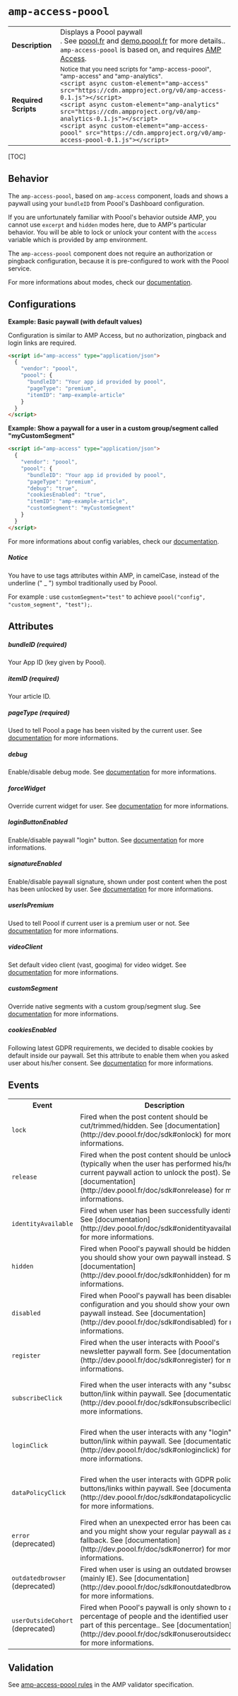 <!---
Copyright 2017 The AMP HTML Authors.

Licensed under the Apache License, Version 2.0 (the "License");
you may not use this file except in compliance with the License.
You may obtain a copy of the License at

      http://www.apache.org/licenses/LICENSE-2.0

Unless required by applicable law or agreed to in writing, software
distributed under the License is distributed on an "AS-IS" BASIS,
WITHOUT WARRANTIES OR CONDITIONS OF ANY KIND, either express or implied.
See the License for the specific language governing permissions and
limitations under the License.
-->

# <a name=”amp-access-poool></a> `amp-access-poool`
<table>
  <tr>
    <td class="col-fourty"><strong>Description</strong></td>
    <td>Displays a Poool paywall<br />.
    See <a href="http://poool.fr">poool.fr</a> and <a href="http://demo.poool.fr">demo.poool.fr</a> for more details.. <code>amp-access-poool</code> is based on, and requires <a href="https://www.ampproject.org/docs/reference/components/amp-access">AMP Access</a>.</td>
  </tr>
  <tr>
    <td class="col-fourty"><strong>Required Scripts</strong></td>
    <td>
        <small>Notice that you need scripts for "amp-access-poool", "amp-access" and "amp-analytics".</small>
      <div>
        <code>&lt;script async custom-element="amp-access" src="https://cdn.ampproject.org/v0/amp-access-0.1.js">&lt;/script></code>
      </div>
      <div>
        <code>&lt;script async custom-element="amp-analytics" src="https://cdn.ampproject.org/v0/amp-analytics-0.1.js">&lt;/script></code>
      </div>
      <div>
        <code>&lt;script async custom-element="amp-access-poool" src="https://cdn.ampproject.org/v0/amp-access-poool-0.1.js">&lt;/script></code>
      </div>
    </td>
  </tr>
</table>

[TOC]

## Behavior

The `amp-access-poool`, based on `amp-access` component, loads and shows a paywall using your `bundleID` from Poool's Dashboard configuration.

If you are unfortunately familiar with Poool's behavior outside AMP, you cannot use `excerpt` and `hidden` modes here, due to AMP's particular behavior. You will be able to lock or unlock your content with the `access` variable which is provided by amp environment.

The `amp-access-poool` component does not require an authorization or pingback configuration, because it is pre-configured to work with the Poool service.

For more informations about modes, check our [documentation](https://dev.poool.fr/doc/sdk#mode).


## Configurations

__Example: Basic paywall (with default values)__

Configuration is similar to AMP Access, but no authorization, pingback and login links are required.

```html
<script id="amp-access" type="application/json">
  {
    "vendor": "poool",
    "poool": {
      "bundleID": "Your app id provided by poool",
      "pageType": "premium",
      "itemID": "amp-example-article"
    }
  }
</script>
```

__Example: Show a paywall for a user in a custom group/segment called "myCustomSegment"__

```html
<script id="amp-access" type="application/json">
  {
    "vendor": "poool",
    "poool": {
      "bundleID": "Your app id provided by poool",
      "pageType": "premium",
      "debug": "true",
      "cookiesEnabled": "true",
      "itemID": "amp-example-article",
      "customSegment": "myCustomSegment"
    }
  }
</script>
```

For more informations about config variables, check our [documentation](https://dev.poool.fr/doc/sdk#configuration).

##### Notice

You have to use tags attributes within AMP, in camelCase, instead of the underline (" _ ") symbol traditionally used by Poool.

For example : use `customSegment="test"` to achieve `poool("config", "custom_segment", "test");`.


## Attributes

##### bundleID (required)
Your App ID (key given by Poool).

##### itemID (required)
Your article ID.

##### pageType (required)
Used to tell Poool a page has been visited by the current user.
See [documentation](http://dev.poool.fr/doc/sdk#page_view) for more informations.

##### debug
Enable/disable debug mode.
See [documentation](http://dev.poool.fr/doc/sdk#debug) for more informations.

##### forceWidget
Override current widget for user.
See [documentation](http://dev.poool.fr/doc/sdk#force_widget) for more informations.

##### loginButtonEnabled
Enable/disable paywall "login" button.
See [documentation](http://dev.poool.fr/doc/sdk#login_button_enabled) for more informations.

##### signatureEnabled
Enable/disable paywall signature, shown under post content when the post has been unlocked by user.
See [documentation](http://dev.poool.fr/doc/sdk#signature_enabled) for more informations.

##### userIsPremium
Used to tell Poool if current user is a premium user or not.
See [documentation](http://dev.poool.fr/doc/sdk#user_is_premium) for more informations.

##### videoClient
Set default video client (vast, googima) for video widget.
See [documentation](http://dev.poool.fr/doc/sdk#video_client) for more informations.

##### customSegment
Override native segments with a custom group/segment slug.
See [documentation](http://dev.poool.fr/doc/sdk#custom_segment) for more informations.

##### cookiesEnabled
Following latest GDPR requirements, we decided to disable cookies by default inside our paywall. Set this attribute to enable them when you asked user about his/her consent.
See [documentation](http://dev.poool.fr/doc/sdk#cookies_enabled) for more informations.

## Events

<table>
  <tr>
    <th width="25%">Event</th>
    <th width="35%">Description</th>
    <th width="40%">Data</th>
  </tr>
  <tr>
    <td><code>lock</code></td>
    <td>Fired when the post content should be cut/trimmed/hidden. See [documentation](http://dev.poool.fr/doc/sdk#onlock) for more informations.</td>
    <td>None</td>
  </tr>
  <tr>
    <td><code>release</code></td>
    <td>Fired when the post content should be unlocked (typically when the user has performed his/her current paywall action to unlock the post). See [documentation](http://dev.poool.fr/doc/sdk#onrelease) for more informations.</td>
    <td><pre>event.widget</pre></td>
  </tr>
  <tr>
    <td><code>identityAvailable</code></td>
    <td>Fired when user has been successfully identified. See [documentation](http://dev.poool.fr/doc/sdk#onidentityavailable) for more informations.</td>
    <td><pre>
    event.user_id
    event.segment_slug
    </pre></td>
  </tr>
  <tr>
    <td><code>hidden</code></td>
    <td>Fired when Poool's paywall should be hidden and you should show your own paywall instead. See [documentation](http://dev.poool.fr/doc/sdk#onhidden) for more informations.</td>
    <td>None</td>
  </tr>
  <tr>
    <td><code>disabled</code></td>
    <td>Fired when Poool's paywall has been disabled in configuration and you should show your own paywall instead. See [documentation](http://dev.poool.fr/doc/sdk#ondisabled) for more informations.</td>
    <td>None</td>
  </tr>
  <tr>
    <td><code>register</code></td>
    <td>Fired when the user interacts with Poool's newsletter paywall form. See [documentation](http://dev.poool.fr/doc/sdk#onregister) for more informations.</td>
    <td><pre>
    event.email
    event.newsletter_id
    </pre></td>
  </tr>
  <tr>
    <td><code>subscribeClick</code></td>
    <td>Fired when the user interacts with any "subscribe" button/link within paywall. See [documentation](http://dev.poool.fr/doc/sdk#onsubscribeclick) for more informations.</td>
    <td><pre>
    event.widget
    event.button
    event.originalEvent
    event.url
    </pre></td>
  </tr>
  <tr>
    <td><code>loginClick</code></td>
    <td>Fired when the user interacts with any "login" button/link within paywall. See [documentation](http://dev.poool.fr/doc/sdk#onloginclick) for more informations.</td>
    <td><pre>
    event.widget
    event.button
    event.originalEvent
    event.url
    </pre></td>
  </tr>
  <tr>
    <td><code>dataPolicyClick</code></td>
    <td>Fired when the user interacts with GDPR policy buttons/links within paywall. See [documentation](http://dev.poool.fr/doc/sdk#ondatapolicyclick) for more informations.</td>
    <td><pre>
    event.widget
    event.button
    event.originalEvent
    event.url
    </pre></td>
  </tr>
  <tr>
    <td><code>error</code> (deprecated)</td>
    <td>Fired when an unexpected error has been caught and you might show your regular paywall as a fallback. See [documentation](http://dev.poool.fr/doc/sdk#onerror) for more informations.</td>
    <td>None</td>
  </tr>
  <tr>
    <td><code>outdatedbrowser</code> (deprecated)</td>
    <td>Fired when user is using an outdated browser (mainly IE). See [documentation](http://dev.poool.fr/doc/sdk#onoutdatedbrowser) for more informations.</td>
    <td>None</td>
  </tr>
  <tr>
    <td><code>userOutsideCohort</code> (deprecated)</td>
    <td>Fired when Poool's paywall is only shown to a percentage of people and the identified user is not part of this percentage.. See [documentation](http://dev.poool.fr/doc/sdk#onuseroutsidecohort) for more informations.</td>
    <td>None</td>
  </tr>
</table>

## Validation

See [amp-access-poool rules](https://github.com/ampproject/amphtml/blob/master/extensions/amp-access-poool/validator-amp-access-poool.protoascii) in the AMP validator specification.
